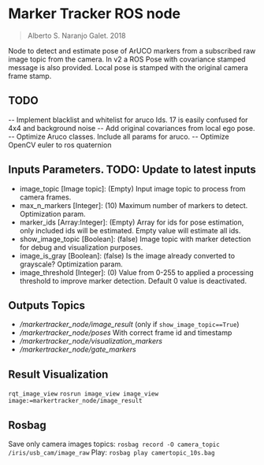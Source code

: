 # Marker Tracker ROS node
> Alberto S. Naranjo Galet. 2018

Node to detect and estimate pose of ArUCO markers from a subscribed raw image topic from the camera.
In v2 a ROS Pose with covariance stamped message is also provided. Local pose is stamped with the original camera frame stamp.


## TODO

-- Implement blacklist and whitelist for aruco Ids. 17 is easily confused for 4x4 and background noise
-- Add original covariances from local ego pose. 
-- Optimize Aruco classes. Include all params for aruco.
-- Optimize OpenCV euler to ros quaternion


## Inputs Parameters. TODO: Update to latest inputs

* image_topic  [Image topic]: (Empty) Input image topic to process from camera frames.
* max_n_markers [Integer]: (10) Maximum number of markers to detect. Optimization param.
* marker_ids [Array:Integer]: (Empty) Array for ids for pose estimation, only included ids will be estimated. Empty value will estimate all ids.
* show_image_topic [Boolean]: (false) Image topic with marker detection for debug and visualization purposes.
* image_is_gray [Boolean]: (false) Is the image already converted to grayscale? Optimization param.
* image_threshold [Integer]: (0) Value from 0-255 to applied a processing threshold to improve marker detection. Default 0 value is deactivated. 

## Outputs Topics

 * */markertracker_node/image_result* (only if `show_image_topic==True`)
 * */markertracker_node/poses* With correct frame id and timestamp 
 * */markertracker_node/visualization_markers*
 * */markertracker_node/gate_markers*

 
## Result Visualization

`rqt_image_view`
`rosrun image_view image_view image:=markertracker_node/image_result`


## Rosbag
Save only camera images topics:
`rosbag record -O camera_topic /iris/usb_cam/image_raw`
Play: 
`rosbag play camertopic_10s.bag`
